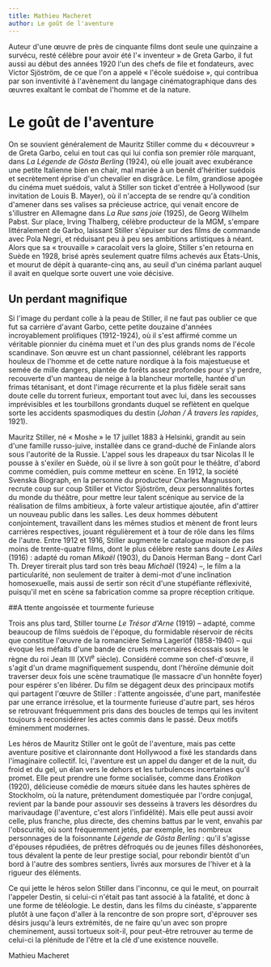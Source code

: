```yaml
---
title: Mathieu Macheret
author: Le goût de l'aventure
---
```


Auteur d'une œuvre de près de cinquante films dont seule une quinzaine a survécu, resté célèbre pour avoir été l'«&nbsp;inventeur&nbsp;» de Greta Garbo, il fut aussi au début des années 1920 l'un des chefs de file et fondateurs, avec Victor Sjöström, de ce que l'on a appelé «&nbsp;l'école suédoise&nbsp;», qui contribua par son inventivité à l'avènement du langage cinématographique dans des œuvres exaltant le combat de l'homme et de la nature.

# Le goût de l'aventure

On se souvient généralement de Mauritz Stiller comme du «&nbsp;découvreur&nbsp;» de Greta Garbo, celui en tout cas qui lui confia son premier rôle marquant, dans *La Légende de Gösta Berling* (1924), où elle jouait avec exubérance une petite Italienne bien en chair, mal mariée à un benêt d'héritier suédois et secrètement éprise d'un chevalier en disgrâce. Le film, grandiose apogée du cinéma muet suédois, valut à Stiller son ticket d'entrée à Hollywood (sur invitation de Louis B. Mayer), où il n'accepta de se rendre qu'à condition d'amener dans ses valises sa précieuse actrice, qui venait encore de s'illustrer en Allemagne dans *La Rue sans joie* (1925), de Georg Wilhelm Pabst. Sur place, Irving Thalberg, célèbre producteur de la MGM, s'empare littéralement de Garbo, laissant Stiller s'épuiser sur des films de commande avec Pola Negri, et réduisant peu à peu ses ambitions artistiques à néant. Alors que sa «&nbsp;trouvaille&nbsp;» caracolait vers la gloire, Stiller s'en retourna en Suède en 1928, brisé après seulement quatre films achevés aux États-Unis, et mourut de dépit à quarante-cinq ans, au seuil d'un cinéma parlant auquel il avait en quelque sorte ouvert une voie décisive.

## Un perdant magnifique

Si l'image du perdant colle à la peau de Stiller, il ne faut pas oublier ce que fut sa carrière d'avant Garbo, cette petite douzaine d'années incroyablement prolifiques (1912-1924), où il s'est affirmé comme un véritable pionnier du cinéma muet et l'un des plus grands noms de l'école scandinave. Son œuvre est un chant passionnel, célébrant les rapports houleux de l'homme et de cette nature nordique à la fois majestueuse et semée de mille dangers, plantée de forêts assez profondes pour s'y perdre, recouverte d'un manteau de neige à la blancheur mortelle, hantée d'un frimas tétanisant, et dont l'image récurrente et la plus fidèle serait sans doute celle du torrent furieux, emportant tout avec lui, dans les secousses imprévisibles et les tourbillons grondants duquel se reflètent en quelque sorte les accidents spasmodiques du destin (*Johan / À travers les rapides*, 1921).

Mauritz Stiller, né «&nbsp;Moshe&nbsp;» le 17 juillet 1883 à Helsinki, grandit au sein d'une famille russo-juive, installée dans ce grand-duché de Finlande alors sous l'autorité de la Russie. L'appel sous les drapeaux du tsar Nicolas II le pousse à s'exiler en Suède, où il se livre à son goût pour le théâtre, d'abord comme comédien, puis comme metteur en scène. En 1912, la société Svenska Biograph, en la personne du producteur Charles Magnusson, recrute coup sur coup Stiller et Victor Sjöström, deux personnalités fortes du monde du théâtre, pour mettre leur talent scénique au service de la réalisation de films ambitieux, à forte valeur artistique ajoutée, afin d'attirer un nouveau public dans les salles. Les deux hommes débutent conjointement, travaillent dans les mêmes studios et mènent de front leurs carrières respectives, jouant régulièrement et à tour de rôle dans les films de l'autre. Entre 1912 et 1916, Stiller augmente le catalogue maison de pas moins de trente-quatre films, dont le plus célèbre reste sans doute *Les Ailes* (1916)&nbsp;: adapté du roman *Mikaël* (1903), du Danois Herman Bang&nbsp;–&nbsp;dont Carl Th. Dreyer tirerait plus tard son très beau *Michaël* (1924)&nbsp;–, le film a la particularité, non seulement de traiter à demi-mot d'une inclination homosexuelle, mais aussi de sertir son récit d'une stupéfiante réflexivité, puisqu'il met en scène sa fabrication comme sa propre réception critique.

##A ttente angoissée et tourmente furieuse

Trois ans plus tard, Stiller tourne *Le Trésor d'Arne* (1919)&nbsp;–&nbsp;adapté, comme beaucoup de films suédois de l'époque, du formidable réservoir de récits que constitue l'œuvre de la romancière Selma Lagerlöf (1858-1940)&nbsp;–&nbsp;qui évoque les méfaits d'une bande de cruels mercenaires écossais sous le règne du roi Jean III (XVI<sup>e</sup> siècle). Considéré comme son chef-d'œuvre, il s'agit d'un drame magnifiquement suspendu, dont l'héroïne démunie doit traverser deux fois une scène traumatique (le massacre d'un honnête foyer) pour espérer s'en libérer. Du film se dégagent deux des principaux motifs qui partagent l'œuvre de Stiller&nbsp;: l'attente angoissée, d'une part, manifestée par une errance irrésolue, et la tourmente furieuse d'autre part, ses héros se retrouvant fréquemment pris dans des boucles de temps qui les invitent toujours à reconsidérer les actes commis dans le passé. Deux motifs éminemment modernes.

Les héros de Mauritz Stiller ont le goût de l'aventure, mais pas cette aventure positive et claironnante dont Hollywood a fixé les standards dans l'imaginaire collectif. Ici, l'aventure est un appel du danger et de la nuit, du froid et du gel, un élan vers le dehors et les turbulences incertaines qu'il promet. Elle peut prendre une forme socialisée, comme dans *Erotikon* (1920), délicieuse comédie de mœurs située dans les hautes sphères de Stockholm, où la nature, prétendument domestiquée par l'ordre conjugal, revient par la bande pour assouvir ses desseins à travers les désordres du marivaudage (l'aventure, c'est alors l'infidélité). Mais elle peut aussi avoir celle, plus franche, plus directe, des chemins battus par le vent, envahis par l'obscurité, où sont fréquemment jetés, par exemple, les nombreux personnages de la foisonnante *Légende de Gösta Berling*&nbsp;: qu'il s'agisse d'épouses répudiées, de prêtres défroqués ou de jeunes filles déshonorées, tous dévalent la pente de leur prestige social, pour rebondir bientôt d'un bord à l'autre des sombres sentiers, livrés aux morsures de l'hiver et à la rigueur des éléments.

Ce qui jette le héros selon Stiller dans l'inconnu, ce qui le meut, on pourrait l'appeler Destin, si celui-ci n'était pas tant associé à la fatalité, et donc à une forme de téléologie. Le destin, dans les films du cinéaste, s'apparente plutôt à une façon d'aller à la rencontre de son propre sort, d'éprouver ses désirs jusqu'à leurs extrémités, de ne faire qu'un avec son propre cheminement, aussi tortueux soit-il, pour peut-être retrouver au terme de celui-ci la plénitude de l'être et la clé d'une existence nouvelle.

Mathieu Macheret